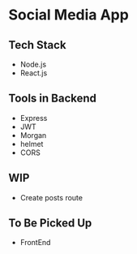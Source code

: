 # Social Media App

## Tech Stack
- Node.js
- React.js

## Tools in Backend
- Express
- JWT
- Morgan
- helmet
- CORS

## WIP
- Create posts route

## To Be Picked Up
- FrontEnd